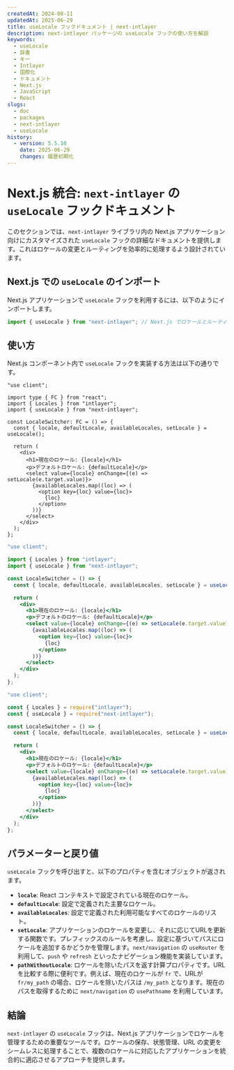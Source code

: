 ```yaml
---
createdAt: 2024-08-11
updatedAt: 2025-06-29
title: useLocale フックドキュメント | next-intlayer
description: next-intlayer パッケージの useLocale フックの使い方を解説
keywords:
  - useLocale
  - 辞書
  - キー
  - Intlayer
  - 国際化
  - ドキュメント
  - Next.js
  - JavaScript
  - React
slugs:
  - doc
  - packages
  - next-intlayer
  - useLocale
history:
  - version: 5.5.10
    date: 2025-06-29
    changes: 履歴初期化
---
```


# Next.js 統合: `next-intlayer` の `useLocale` フックドキュメント

このセクションでは、`next-intlayer` ライブラリ内の Next.js アプリケーション向けにカスタマイズされた `useLocale` フックの詳細なドキュメントを提供します。これはロケールの変更とルーティングを効率的に処理するよう設計されています。

## Next.js での `useLocale` のインポート

Next.js アプリケーションで `useLocale` フックを利用するには、以下のようにインポートします。

```javascript
import { useLocale } from "next-intlayer"; // Next.js でロケールとルーティングを管理するために使用
```

## 使い方

Next.js コンポーネント内で `useLocale` フックを実装する方法は以下の通りです。

```tsx fileName="src/components/LocaleSwitcher.tsx" codeFormat="typescript"
"use client";

import type { FC } from "react";
import { Locales } from "intlayer";
import { useLocale } from "next-intlayer";

const LocaleSwitcher: FC = () => {
  const { locale, defaultLocale, availableLocales, setLocale } = useLocale();

  return (
    <div>
      <h1>現在のロケール: {locale}</h1>
      <p>デフォルトロケール: {defaultLocale}</p>
      <select value={locale} onChange={(e) => setLocale(e.target.value)}>
        {availableLocales.map((loc) => (
          <option key={loc} value={loc}>
            {loc}
          </option>
        ))}
      </select>
    </div>
  );
};
```

```jsx fileName="src/components/LocaleSwitcher.mjx" codeFormat="esm"
"use client";

import { Locales } from "intlayer";
import { useLocale } from "next-intlayer";

const LocaleSwitcher = () => {
  const { locale, defaultLocale, availableLocales, setLocale } = useLocale();

  return (
    <div>
      <h1>現在のロケール: {locale}</h1>
      <p>デフォルトのロケール: {defaultLocale}</p>
      <select value={locale} onChange={(e) => setLocale(e.target.value)}>
        {availableLocales.map((loc) => (
          <option key={loc} value={loc}>
            {loc}
          </option>
        ))}
      </select>
    </div>
  );
};
```

```jsx fileName="src/components/LocaleSwitcher.csx" codeFormat="commonjs"
"use client";

const { Locales } = require("intlayer");
const { useLocale } = require("next-intlayer");

const LocaleSwitcher = () => {
  const { locale, defaultLocale, availableLocales, setLocale } = useLocale();

  return (
    <div>
      <h1>現在のロケール: {locale}</h1>
      <p>デフォルトのロケール: {defaultLocale}</p>
      <select value={locale} onChange={(e) => setLocale(e.target.value)}>
        {availableLocales.map((loc) => (
          <option key={loc} value={loc}>
            {loc}
          </option>
        ))}
      </select>
    </div>
  );
};
```

## パラメーターと戻り値

`useLocale` フックを呼び出すと、以下のプロパティを含むオブジェクトが返されます。

- **`locale`**: React コンテキストで設定されている現在のロケール。
- **`defaultLocale`**: 設定で定義された主要なロケール。
- **`availableLocales`**: 設定で定義された利用可能なすべてのロケールのリスト。
- **`setLocale`**: アプリケーションのロケールを変更し、それに応じてURLを更新する関数です。プレフィックスのルールを考慮し、設定に基づいてパスにロケールを追加するかどうかを管理します。`next/navigation` の `useRouter` を利用して、`push` や `refresh` といったナビゲーション機能を実装しています。
- **`pathWithoutLocale`**: ロケールを除いたパスを返す計算プロパティです。URLを比較する際に便利です。例えば、現在のロケールが `fr` で、URLが `fr/my_path` の場合、ロケールを除いたパスは `/my_path` となります。現在のパスを取得するために `next/navigation` の `usePathname` を利用しています。

## 結論

`next-intlayer` の `useLocale` フックは、Next.js アプリケーションでロケールを管理するための重要なツールです。ロケールの保存、状態管理、URL の変更をシームレスに処理することで、複数のロケールに対応したアプリケーションを統合的に適応させるアプローチを提供します。
